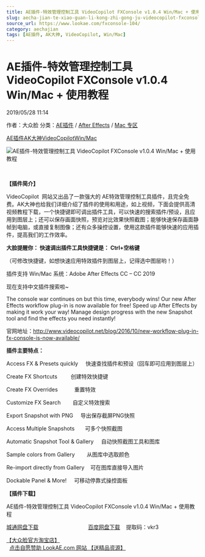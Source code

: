```yaml
---
title: AE插件-特效管理控制工具 VideoCopilot FXConsole v1.0.4 Win/Mac + 使用教程
slug: aecha-jian-te-xiao-guan-li-kong-zhi-gong-ju-videocopilot-fxconsole-v1-0-4-win-mac-shi-yong-jiao-cheng
source_url: https://www.lookae.com/fxconsole-104/
category: aechajian
tags: [AE插件, AK大神, VideoCopilot, Win/Mac]
---
```

# AE插件-特效管理控制工具 VideoCopilot FXConsole v1.0.4 Win/Mac + 使用教程

2019/05/28 11:14

作者：大众脸
分类：[AE插件](https://www.lookae.com/after-effects/aechajian/) / [After Effects](https://www.lookae.com/after-effects/) / [Mac 专区](https://www.lookae.com/mac-osx/)

[AE插件](https://www.lookae.com/tag/ae%e6%8f%92%e4%bb%b6/)[AK大神](https://www.lookae.com/tag/ak%e5%a4%a7%e7%a5%9e/)[VideoCopilot](https://www.lookae.com/tag/videocopilot/)[Win/Mac](https://www.lookae.com/tag/winmac/)

![AE插件-特效管理控制工具 VideoCopilot FXConsole v1.0.4 Win/Mac + 使用教程](https://www.lookae.com/wp-content/uploads/2016/10/FXConsole.jpg "AE插件-特效管理控制工具 VideoCopilot FXConsole v1.0.4 Win/Mac + 使用教程-LookAE.com")

﻿

**【插件简介】**

VideoCopilot  网站又出品了一款强大的 AE特效管理控制工具插件，且完全免费。AK大神也给我们详细介绍了插件的使用和用途，如上视频，下面会提供高清视频教程下载，一个快捷键即可调出插件工具，可以快速的搜索插件/预设，且应用到图层上；还可以保存画面快照，预览对比效果快照截图；能够快速保存画面静帧到电脑，或直接复制图像；还有众多操控设置，使用这款插件能够快速的应用插件，提高我们的工作效率。

**大脸提醒你： 快速调出插件工具快捷键是： Ctrl+空格键**

（可修改快捷键，如想快速应用特效插件到图层上，记得选中图层哟！）

插件支持 Win/Mac 系统：Adobe After Effects CC – CC 2019

现在支持中文插件搜索啦~

The console war continues on but this time, everybody wins! Our new After Effects workflow plug-in is now available for free! Speed up After Effects by making it work your way! Manage design progress with the new Snapshot tool and find the effects you need instantly!

官网地址：http://www.videocopilot.net/blog/2016/10/new-workflow-plug-in-fx-console-is-now-available/

**插件主要特点：**

Access FX & Presets quickly     快速查找插件和预设（回车即可应用到图层上）

Create FX Shortcuts         创建特效快捷键

Create FX Overrides           重置特效

Customize FX Search        自定义特效搜索

Export Snapshot with PNG     导出保存截屏PNG快照

Access Multiple Snapshots       可多个快照截图

Automatic Snapshot Tool & Gallery     自动快照截图工具和图库

Sample colors from Gallery        从图库中选取颜色

Re-import directly from Gallery    可在图库直接导入图片

Dockable Panel & More!     可移动停靠式操控面板

**【插件下载】**

AE插件-特效管理控制工具 VideoCopilot FXConsole v1.0.4 Win/Mac + 使用教程

[城通网盘下载](https://lookae.ctfile.com/fs/680462-376004173)                                 [百度网盘下载](https://pan.baidu.com/s/1yhrP8PczZDq9dXG5Gpl6-w)    提取码：vkr3

[【大众脸官方淘宝店】](https://lookae.taobao.com/)                [点击自愿赞助 LookAE.com 网站 【送精品资源】](https://www.lookae.com/sponsor/)
